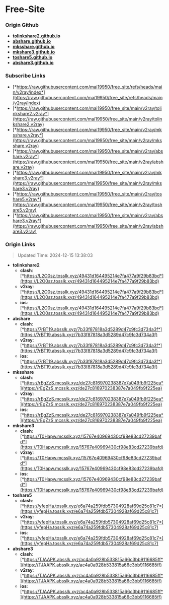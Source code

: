 # Free-Site

### Origin Github

- [**tolinkshare2.github.io**](https://github.com/tolinkshare2/tolinkshare2.github.io)
- [**abshare.github.io**](https://github.com/abshare/abshare.github.io)
- [**mksshare.github.io**](https://github.com/mksshare/mksshare.github.io)
- [**mkshare3.github.io**](https://github.com/mkshare3/mkshare3.github.io)
- [**toshare5.github.io**](https://github.com/toshare5/toshare5.github.io)
- [**abshare3.github.io**](https://github.com/abshare3/abshare3.github.io)

### Subscribe Links

- [*https://raw.githubusercontent.com/mai19950/free_site/refs/heads/main/v2ray/index*](https://raw.githubusercontent.com/mai19950/free_site/refs/heads/main/v2ray/index)
- [*https://raw.githubusercontent.com/mai19950/free_site/main/v2ray/tolinkshare2.v2ray*](https://raw.githubusercontent.com/mai19950/free_site/main/v2ray/tolinkshare2.v2ray)
- [*https://raw.githubusercontent.com/mai19950/free_site/main/v2ray/mksshare.v2ray*](https://raw.githubusercontent.com/mai19950/free_site/main/v2ray/mksshare.v2ray)
- [*https://raw.githubusercontent.com/mai19950/free_site/main/v2ray/abshare.v2ray*](https://raw.githubusercontent.com/mai19950/free_site/main/v2ray/abshare.v2ray)
- [*https://raw.githubusercontent.com/mai19950/free_site/main/v2ray/mkshare3.v2ray*](https://raw.githubusercontent.com/mai19950/free_site/main/v2ray/mkshare3.v2ray)
- [*https://raw.githubusercontent.com/mai19950/free_site/main/v2ray/toshare5.v2ray*](https://raw.githubusercontent.com/mai19950/free_site/main/v2ray/toshare5.v2ray)
- [*https://raw.githubusercontent.com/mai19950/free_site/main/v2ray/abshare3.v2ray*](https://raw.githubusercontent.com/mai19950/free_site/main/v2ray/abshare3.v2ray)

### Origin Links

> Updated Time: 2024-12-15 13:38:03

- **tolinkshare2**
  - **clash**: [*https://L2O0sz.tosslk.xyz/49431d164495214e7fa477a9f29b83bd*](https://L2O0sz.tosslk.xyz/49431d164495214e7fa477a9f29b83bd)
  - **v2ray**: [*https://L2O0sz.tosslk.xyz/49431d164495214e7fa477a9f29b83bd*](https://L2O0sz.tosslk.xyz/49431d164495214e7fa477a9f29b83bd)
  - **ios**: [*https://L2O0sz.tosslk.xyz/49431d164495214e7fa477a9f29b83bd*](https://L2O0sz.tosslk.xyz/49431d164495214e7fa477a9f29b83bd)
- **abshare**
  - **clash**: [*https://7rBT19.absslk.xyz/7b33f87818a3d5289d47c9fc3d734a3f*](https://7rBT19.absslk.xyz/7b33f87818a3d5289d47c9fc3d734a3f)
  - **v2ray**: [*https://7rBT19.absslk.xyz/7b33f87818a3d5289d47c9fc3d734a3f*](https://7rBT19.absslk.xyz/7b33f87818a3d5289d47c9fc3d734a3f)
  - **ios**: [*https://7rBT19.absslk.xyz/7b33f87818a3d5289d47c9fc3d734a3f*](https://7rBT19.absslk.xyz/7b33f87818a3d5289d47c9fc3d734a3f)
- **mksshare**
  - **clash**: [*https://rEgZzS.mcsslk.xyz/de27c816970238387e7a049fb9f225ea*](https://rEgZzS.mcsslk.xyz/de27c816970238387e7a049fb9f225ea)
  - **v2ray**: [*https://rEgZzS.mcsslk.xyz/de27c816970238387e7a049fb9f225ea*](https://rEgZzS.mcsslk.xyz/de27c816970238387e7a049fb9f225ea)
  - **ios**: [*https://rEgZzS.mcsslk.xyz/de27c816970238387e7a049fb9f225ea*](https://rEgZzS.mcsslk.xyz/de27c816970238387e7a049fb9f225ea)
- **mkshare3**
  - **clash**: [*https://T0Hapw.mcsslk.xyz/15767e40969430cf98e83cd27239bafd*](https://T0Hapw.mcsslk.xyz/15767e40969430cf98e83cd27239bafd)
  - **v2ray**: [*https://T0Hapw.mcsslk.xyz/15767e40969430cf98e83cd27239bafd*](https://T0Hapw.mcsslk.xyz/15767e40969430cf98e83cd27239bafd)
  - **ios**: [*https://T0Hapw.mcsslk.xyz/15767e40969430cf98e83cd27239bafd*](https://T0Hapw.mcsslk.xyz/15767e40969430cf98e83cd27239bafd)
- **toshare5**
  - **clash**: [*https://yfepHa.tosslk.xyz/e6a74a259fdb57304928af69d25c81c7*](https://yfepHa.tosslk.xyz/e6a74a259fdb57304928af69d25c81c7)
  - **v2ray**: [*https://yfepHa.tosslk.xyz/e6a74a259fdb57304928af69d25c81c7*](https://yfepHa.tosslk.xyz/e6a74a259fdb57304928af69d25c81c7)
  - **ios**: [*https://yfepHa.tosslk.xyz/e6a74a259fdb57304928af69d25c81c7*](https://yfepHa.tosslk.xyz/e6a74a259fdb57304928af69d25c81c7)
- **abshare3**
  - **clash**: [*https://TJAAPK.absslk.xyz/ac4a0a928b533815a66c3bb9116685ff*](https://TJAAPK.absslk.xyz/ac4a0a928b533815a66c3bb9116685ff)
  - **v2ray**: [*https://TJAAPK.absslk.xyz/ac4a0a928b533815a66c3bb9116685ff*](https://TJAAPK.absslk.xyz/ac4a0a928b533815a66c3bb9116685ff)
  - **ios**: [*https://TJAAPK.absslk.xyz/ac4a0a928b533815a66c3bb9116685ff*](https://TJAAPK.absslk.xyz/ac4a0a928b533815a66c3bb9116685ff)
